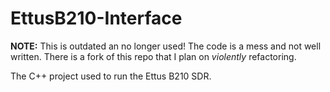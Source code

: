 # EttusB210-Interface

**NOTE:** This is outdated an no longer used!  The code is a mess and not well written.  There is a fork of this repo that I plan on *violently* refactoring.

The C++ project used to run the Ettus B210 SDR.
